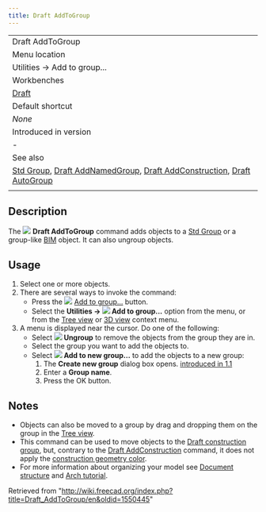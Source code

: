 ```yaml
---
title: Draft AddToGroup
---
```


|                                                                                                                                                                                                                                        |
| -------------------------------------------------------------------------------------------------------------------------------------------------------------------------------------------------------------------------------------- |
| Draft AddToGroup                                                                                                                                                                                                                       |
| Menu location                                                                                                                                                                                                                          |
| Utilities → Add to group...                                                                                                                                                                                                            |
| Workbenches                                                                                                                                                                                                                            |
| [Draft](/Draft_Workbench "Draft Workbench")                                                                                                                                                                                            |
| Default shortcut                                                                                                                                                                                                                       |
| _None_                                                                                                                                                                                                                                 |
| Introduced in version                                                                                                                                                                                                                  |
| -                                                                                                                                                                                                                                      |
| See also                                                                                                                                                                                                                               |
| [Std Group](/Std_Group "Std Group"), [Draft AddNamedGroup](/Draft_AddNamedGroup "Draft AddNamedGroup"), [Draft AddConstruction](/Draft_AddConstruction "Draft AddConstruction"), [Draft AutoGroup](/Draft_AutoGroup "Draft AutoGroup") |
|                                                                                                                                                                                                                                        |

## Description

The ![](/images/Draft_AddToGroup.svg) **Draft AddToGroup** command adds objects to a [Std Group](/Std_Group "Std Group") or a group-like [BIM](/BIM_Workbench "BIM Workbench") object. It can also ungroup objects.

## Usage

1. Select one or more objects.
2. There are several ways to invoke the command:
   - Press the ![](/images/Draft_AddToGroup.svg) [Add to group...](/Draft_AddToGroup "Draft AddToGroup") button.
   - Select the **Utilities → ![](/images/Draft_AddToGroup.svg) Add to group...** option from the menu, or from the [Tree view](/Tree_view "Tree view") or [3D view](/3D_view "3D view") context menu.
3. A menu is displayed near the cursor. Do one of the following:
   - Select **![](/images/List-remove.svg) Ungroup** to remove the objects from the group they are in.
   - Select the group you want to add the objects to.
   - Select **![](/images/List-add.svg) Add to new group...** to add the objects to a new group:
     1. The **Create new group** dialog box opens. [introduced in 1.1](/Release_notes_1.1 "Release notes 1.1")
     2. Enter a **Group name**.
     3. Press the OK button.

## Notes

- Objects can also be moved to a group by drag and dropping them on the group in the [Tree view](/Tree_view "Tree view").
- This command can be used to move objects to the [Draft construction group](/Draft_ToggleConstructionMode "Draft ToggleConstructionMode"), but, contrary to the [Draft AddConstruction](/Draft_AddConstruction "Draft AddConstruction") command, it does not apply the [construction geometry color](/Draft_ToggleConstructionMode#Preferences "Draft ToggleConstructionMode").
- For more information about organizing your model see [Document structure](/Document_structure "Document structure") and [Arch tutorial](/Arch_tutorial#Organizing_your_model "Arch tutorial").

Retrieved from "<http://wiki.freecad.org/index.php?title=Draft_AddToGroup/en&oldid=1550445>"
